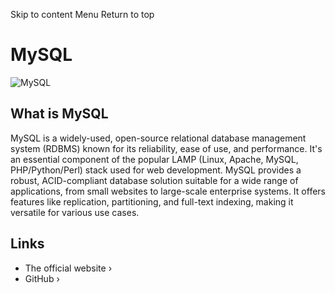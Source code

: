 Skip to content
Menu
Return to top
# MySQL ​
![MySQL](https://coolify.io/docs/images/database-logos/mysql.webp)
## What is MySQL ​
MySQL is a widely-used, open-source relational database management system (RDBMS) known for its reliability, ease of use, and performance. It's an essential component of the popular LAMP (Linux, Apache, MySQL, PHP/Python/Perl) stack used for web development.
MySQL provides a robust, ACID-compliant database solution suitable for a wide range of applications, from small websites to large-scale enterprise systems. It offers features like replication, partitioning, and full-text indexing, making it versatile for various use cases.
## Links ​
  * The official website ›
  * GitHub ›


